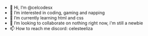 - 👋 Hi, I’m @celcodesx
- 👀 I’m interested in coding, gaming and napping
- 🌱 I’m currently learning html and css
- 💞️ I’m looking to collaborate on nothing right now, i'm still a newbie
- 📫 How to reach me discord: celesteeliza

<!---
celcodesx/celcodesx is a ✨ special ✨ repository because its `README.md` (this file) appears on your GitHub profile.
You can click the Preview link to take a look at your changes.
--->

